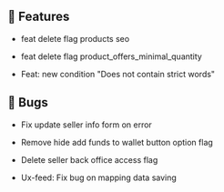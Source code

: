 ## 🚀 Features

- feat delete flag products seo

- feat delete flag product_offers_minimal_quantity

- Feat: new condition "Does not contain strict words"


## 🐛 Bugs

- Fix update seller info form on error

- Remove hide add funds to wallet button option flag

- Delete seller back office access flag

- Ux-feed: Fix bug on mapping data saving